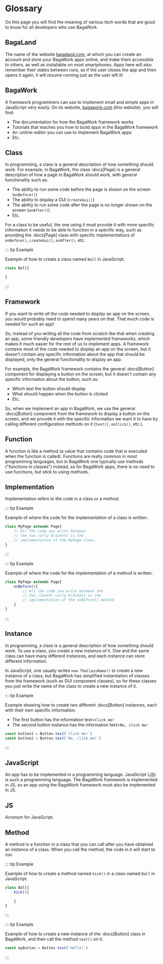 # Glossary
On this page you will find the meaning of various tech words that are good to know for all developers who use BagaWork.





## BagaLand
The name of the website [bagaland.com](https://bagaland.com), at which you can create an account and store your BagaWork apps online, and make them accessible to others, as well as installable on most smartphones. Apps here will also remember their states between runs, so if the user closes the app and then opens it again, it will resume running just as the user left it!


## BagaWork
A framework programmers can use to implement small and simple apps in JavaScript very easily. On its website, [bagawork.com](https://bagawork.com) (this website), you will find:

* The documentation for how the BagaWork framework works
* Tutorials that teaches you how to build apps in the BagaWork framework
* An :online-editor you can use to implement BagaWork apps
* Etc.


## Class
In programming, a class is a general description of how something should work. For example, in BagaWork, the class :docs[Page] is a general description of how a page in BagaWork should work, with general functionality such as:

* The ability to run some code before the page is shown on the screen (`onBefore()`)
* The ability to display a GUI (`createGui()`)
* The ability to run some code after the page is no longer shown on the screen (`onAfter()`)
* Etc.

For a class to be useful, the one using it must provide it with more specific information it needs to be able to function in a specific way, such as providing the :docs[Page] class with specific implementations of `onBefore()`, `createGui()`, `onAfter()`, etc.

::: tip Example

Example of how to create a class named `Ball` in JavaScript.

```js
class Ball{
	
}
```

:::


## Framework
If you want to write *all the code* needed to display an app on the screen, you would probably need to spend many years on that. That much code is needed for such an app!

So, instead of you writing all the code from scratch like that when creating an app, some friendly developers have implemented frameworks, which makes it much easier for the rest of us to implement apps. A framework contains most of the code needed to display an app on the screen, but it doesn't contain any specific information about the app that should be displayed, only the general functionality to display an app.

For example, the BagaWork framework contains the general :docs[Button] component for displaying a button on the screen, but it doesn't contain any specific information about the button, such as:

* Which text the button should display
* What should happen when the button is clicked
* Etc.

So, when we implement an app in BagaWork, we use the general :docs[Button] component from the framework to display a button on the screen, and we provide it with the specific information we want it to have by calling different configuration methods on it (`text()`, `onClick()`, etc.).


## Function
A function is like a method (a value that contains code that is executed when the function is called). Functions are really common in most programming languages, but in BagaWork one typically use methods ("functions in classes") instead, so for BagaWork apps, there is no need to use functions, but stick to using methods.


## Implementation
Implementation refers to the code in a class or a method.

::: tip Example

Example of where the code for the implementation of a class is written.

```js
class MyPage extends Page{
	// All the code you write between
	// the two curly brackets is the
	// implementation of the MyPage class.
}
```

:::

::: tip Example

Example of where the code for the implementation of a method is written.

```js
class MyPage extends Page{
	onBefore(){
		// All the code you write between the
		// two closest curly brackets is the
		// implementation of the onBefore() method.
	}
}
```

:::


## Instance
In programming, a class is a general description of how something should work. To use a class, you create a new instance of it. One and the same class can have many different instances, and each instance can store different information.

In JavaScript, one usually writes `new TheClassName()` to create a new instance of a class, but BagaWork has simplified instantiation of classes from the framework (such as GUI component classes), so for these classes you just write the name of the class to create a new instance of it.

::: tip Example

Example showing how to create two different :docs[Button] instances, each with their own specific information:

* The first button has the information text=`Click me!`
* The second button instance has the information text=`No, click me!`

```js
const button1 = Button.text(`Click me!`)
const button2 = Button.text(`No, click me!`)
```

:::


## JavaScript
An app has to be implemented in a programming language. JavaScript (<abbr title="JavaScript">JS</abbr>) is such a programming language. The BagaWork framework is implemented in JS, so an app using the BagaWork framework must also be implemented in JS.


## JS
Acronym for JavaScript.


## Method
A method is a function in a class that you can call after you have obtained an instance of a class. When you call the method, the code in it will start to run.

::: tip Example

Example of how to create a method named `kick()` in a class named `Ball` in JavaScript.

```js
class Ball{
	kick(){
		
	}
}
```

:::

::: tip Example

Example of how to create a new instance of the :docs[Button] class in BagaWork, and then call the method `text()` on it.

```js
const myButton = Button.text(`Hello!`)
```

:::